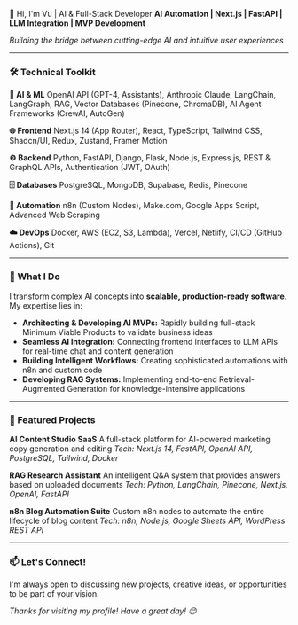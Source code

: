👋 Hi, I'm Vu | AI & Full-Stack Developer
**AI Automation | Next.js | FastAPI | LLM Integration | MVP Development**

*Building the bridge between cutting-edge AI and intuitive user experiences*

---

### 🛠️ Technical Toolkit

**🤖 AI & ML**
OpenAI API (GPT-4, Assistants), Anthropic Claude, LangChain, LangGraph, RAG, Vector Databases (Pinecone, ChromaDB), AI Agent Frameworks (CrewAI, AutoGen)

**🌐 Frontend**
Next.js 14 (App Router), React, TypeScript, Tailwind CSS, Shadcn/UI, Redux, Zustand, Framer Motion

**⚙️ Backend**
Python, FastAPI, Django, Flask, Node.js, Express.js, REST & GraphQL APIs, Authentication (JWT, OAuth)

**🗄️ Databases**
PostgreSQL, MongoDB, Supabase, Redis, Pinecone

**🔄 Automation**
n8n (Custom Nodes), Make.com, Google Apps Script, Advanced Web Scraping

**☁️ DevOps**
Docker, AWS (EC2, S3, Lambda), Vercel, Netlify, CI/CD (GitHub Actions), Git

---

### 🚀 What I Do

I transform complex AI concepts into **scalable, production-ready software**. My expertise lies in:

- **Architecting & Developing AI MVPs:** Rapidly building full-stack Minimum Viable Products to validate business ideas
- **Seamless AI Integration:** Connecting frontend interfaces to LLM APIs for real-time chat and content generation
- **Building Intelligent Workflows:** Creating sophisticated automations with n8n and custom code
- **Developing RAG Systems:** Implementing end-to-end Retrieval-Augmented Generation for knowledge-intensive applications

---

### 📌 Featured Projects

**AI Content Studio SaaS**
A full-stack platform for AI-powered marketing copy generation and editing
*Tech: Next.js 14, FastAPI, OpenAI API, PostgreSQL, Tailwind, Docker*

**RAG Research Assistant**
An intelligent Q&A system that provides answers based on uploaded documents
*Tech: Python, LangChain, Pinecone, Next.js, OpenAI, FastAPI*

**n8n Blog Automation Suite**
Custom n8n nodes to automate the entire lifecycle of blog content
*Tech: n8n, Node.js, Google Sheets API, WordPress REST API*

---

### 📫 Let's Connect!

I'm always open to discussing new projects, creative ideas, or opportunities to be part of your vision.

*Thanks for visiting my profile! Have a great day! 😊*
